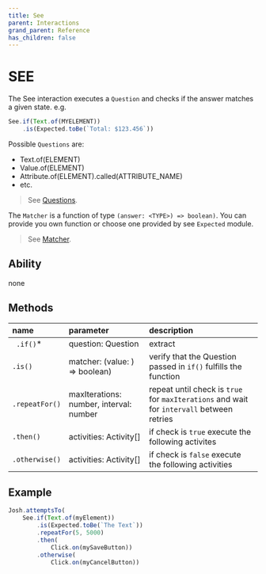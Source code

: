 ```yaml
---
title: See
parent: Interactions
grand_parent: Reference
has_children: false
---
```


# SEE

The See interaction executes a `Question` and checks if the answer matches a given state. 
e.g.
```typescript
See.if(Text.of(MYELEMENT))
    .is(Expected.toBe(`Total: $123.456`))
```
Possible `Questions` are:
- Text.of(ELEMENT)
- Value.of(ELEMENT)
- Attribute.of(ELEMENT).called(ATTRIBUTE_NAME)
- etc. 

> See [Questions](../../QUESTIONS.md).

The `Matcher` is a function of type `(answer: <TYPE>) => boolean)`.
You can provide you own function or choose one provided by see `Expected` module.

> See [Matcher](../../MATCHER.md).

## Ability

none

## Methods

| name             | parameter                                | description                                                                               |
| :---             | :---                                     | :---                                                                                      |
| ` .if()`*        | question: Question                       | extract                                                                                   |
| ` .is() `        | matcher: (value: <GENERIC>) => boolean)  | verify that the Question passed in `if()` fulfills the function                           |
| ` .repeatFor() ` | maxIterations: number,  interval: number | repeat until check is `true` for `maxIterations` and wait for `intervall` between retries |
| ` .then() `      | activities: Activity[]                   | if check is `true` execute the following activites                                        |
| ` .otherwise() ` | activities: Activity[]                   | if check is `false` execute the following activities                                      |

## Example

```typescript
Josh.attemptsTo(
    See.if(Text.of(myElement))
        .is(Expected.toBe(`The Text`))
        .repeatFor(5, 5000)
        .then(
            Click.on(mySaveButton))
        .otherwise(
            Click.on(myCancelButton))
```